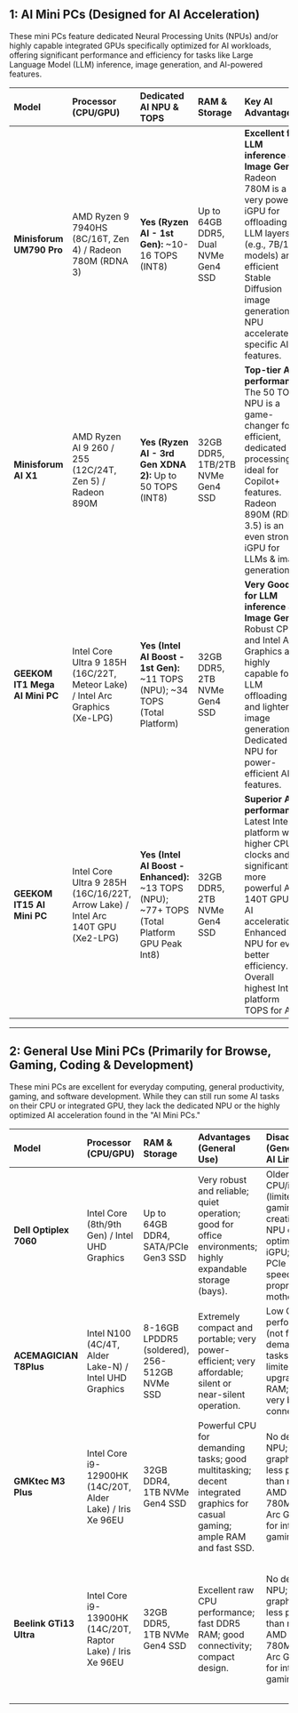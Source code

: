 ## 1: AI Mini PCs (Designed for AI Acceleration)

These mini PCs feature dedicated Neural Processing Units (NPUs) and/or highly capable integrated GPUs specifically optimized for AI workloads, offering significant performance and efficiency for tasks like Large Language Model (LLM) inference, image generation, and AI-powered features.

| Model                               | Processor (CPU/GPU)                                       | Dedicated AI NPU & TOPS                                                | RAM & Storage                           | Key AI Advantages                                                                                                                                                                                                                                                                                                                        | General Advantages (Beyond AI)                                                          | Disadvantages                                                                                                                                                              | Best For                                                                                                                                                                                                                                                                                                                                                                                      |
| :---------------------------------- | :-------------------------------------------------------- | :--------------------------------------------------------------------- | :-------------------------------------- | :--------------------------------------------------------------------------------------------------------------------------------------------------------------------------------------------------------------------------------------------------------------------------------------------------------------------------------------- | :-------------------------------------------------------------------------------------- | :------------------------------------------------------------------------------------------------------------------------------------------------------------------------- | :----------------------------------------------------------------------------------------------------------------------------------------------------------------------------------------------------------------------------------------------------------------------------------------------------------------------------------------------------------------------------------- |
| **Minisforum UM790 Pro** | AMD Ryzen 9 7940HS (8C/16T, Zen 4) / Radeon 780M (RDNA 3) | **Yes (Ryzen AI - 1st Gen):** ~10-16 TOPS (INT8)                      | Up to 64GB DDR5, Dual NVMe Gen4 SSD     | **Excellent for LLM inference & Image Gen:** Radeon 780M is a very powerful iGPU for offloading LLM layers (e.g., 7B/13B models) and efficient Stable Diffusion image generation. NPU accelerates specific AI features.                                                                                                                   | Very high raw CPU/iGPU performance for gaming & content creation; good port selection; usually good cooling.                                       | NPU is 1st gen, not as powerful as 3rd gen AMD or Intel's latest.                                                                                          | AI enthusiasts, developers experimenting with local LLMs and image generation; users needing a powerful all-rounder that excels in graphics-intensive tasks and can run most AI workloads.                                                                                                                                                         |
| **Minisforum AI X1** | AMD Ryzen AI 9 260 / 255 (12C/24T, Zen 5) / Radeon 890M   | **Yes (Ryzen AI - 3rd Gen XDNA 2):** Up to 50 TOPS (INT8)              | 32GB DDR5, 1TB/2TB NVMe Gen4 SSD        | **Top-tier AI performance:** The 50 TOPS NPU is a game-changer for efficient, dedicated AI processing, ideal for Copilot+ features. Radeon 890M (RDNA 3.5) is an even stronger iGPU for LLMs & image generation.                                                                                                                         | Extremely compact; very powerful latest-gen CPU/iGPU; OCuLink port for external GPU; WiFi 7.                                                           | Newer platform may have initial driver maturity considerations; OCuLink eGPU enclosure may be extra cost.                                                | AI researchers & developers pushing the boundaries of local AI; users wanting the most advanced "AI PC" features; professionals requiring high-performance, efficient AI acceleration for demanding tasks.                                                                                                                                                                                           |
| **GEEKOM IT1 Mega AI Mini PC** | Intel Core Ultra 9 185H (16C/22T, Meteor Lake) / Intel Arc Graphics (Xe-LPG) | **Yes (Intel AI Boost - 1st Gen):** ~11 TOPS (NPU); ~34 TOPS (Total Platform) | 32GB DDR5, 2TB NVMe Gen4 SSD            | **Very Good for LLM inference & Image Gen:** Robust CPU, and Intel Arc Graphics are highly capable for LLM offloading and lighter image generation. Dedicated NPU for power-efficient AI features.                                                                                                                                 | Excellent all-around performance for productivity, coding, and light gaming; good connectivity (WiFi 7).                                           | NPU and iGPU are Intel's 1st gen for this class, slightly less powerful than latest AMD.                                                                    | AI hobbyists and casual users; excellent for general productivity with integrated AI features; users who prefer Intel's software ecosystem (OpenVINO); reliable all-rounder for AI and daily tasks.                                                                                                                                                      |
| **GEEKOM IT15 AI Mini PC** | Intel Core Ultra 9 285H (16C/16/22T, Arrow Lake) / Intel Arc 140T GPU (Xe2-LPG) | **Yes (Intel AI Boost - Enhanced):** ~13 TOPS (NPU); ~77+ TOPS (Total Platform GPU Peak Int8) | 32GB DDR5, 2TB NVMe Gen4 SSD            | **Superior AI performance:** Latest Intel platform with higher CPU clocks and significantly more powerful Arc 140T GPU for AI acceleration. Enhanced NPU for even better efficiency. Overall highest Intel platform TOPS for AI.                                                                                                         | Cutting-edge CPU/iGPU performance; WiFi 7; potentially better thermal management; premium build quality.                                              | Higher price point; "15th Gen" branding might be confusing (Arrow Lake is technically next gen, not 15th, but Intel's marketing is evolving).           | Early adopters and enthusiasts who want the absolute latest Intel technology for AI and general computing; professionals requiring top-tier performance for AI development and demanding content creation.                                                                                                                                                                                              |

---

## 2: General Use Mini PCs (Primarily for Browse, Gaming, Coding & Development)

These mini PCs are excellent for everyday computing, general productivity, gaming, and software development. While they can still run some AI tasks on their CPU or integrated GPU, they lack the dedicated NPU or the highly optimized AI acceleration found in the "AI Mini PCs."

| Model                     | Processor (CPU/GPU)                                     | RAM & Storage                               | Advantages (General Use)                                                                  | Disadvantages (General Use / AI Limitations)                                                                     | Best For                                                                                                                                                                                              |
| :------------------------ | :------------------------------------------------------ | :------------------------------------------ | :---------------------------------------------------------------------------------------- | :--------------------------------------------------------------------------------------------------------------- | :---------------------------------------------------------------------------------------------------------------------------------------------------------------------- |
| **Dell Optiplex 7060** | Intel Core (8th/9th Gen) / Intel UHD Graphics           | Up to 64GB DDR4, SATA/PCIe Gen3 SSD         | Very robust and reliable; quiet operation; good for office environments; highly expandable storage (bays). | Older CPU/iGPU (limited gaming/content creation); no NPU or AI-optimized iGPU; limited to PCIe Gen3 SSD speeds; proprietary motherboard. | Standard office tasks, web Browse, email, light multitasking, home server (NAS), basic media consumption. Not recommended for modern gaming or serious AI workloads. |
| **ACEMAGICIAN T8Plus** | Intel N100 (4C/4T, Alder Lake-N) / Intel UHD Graphics   | 8-16GB LPDDR5 (soldered), 256-512GB NVMe SSD | Extremely compact and portable; very power-efficient; very affordable; silent or near-silent operation. | Low CPU/iGPU performance (not for demanding tasks); often limited, non-upgradeable RAM; no NPU; very basic connectivity. | Basic Browse, media playback (4K), digital signage, thin client, ultra-low power home server (e.g., Pi-hole). Only for very light, non-demanding daily computing.    |
| **GMKtec M3 Plus** | Intel Core i9-12900HK (14C/20T, Alder Lake) / Iris Xe 96EU | 32GB DDR4, 1TB NVMe Gen4 SSD                | Powerful CPU for demanding tasks; good multitasking; decent integrated graphics for casual gaming; ample RAM and fast SSD. | No dedicated NPU; Iris Xe graphics are less powerful than modern AMD Radeon 780M or Intel Arc Graphics for intense gaming/AI. | General productivity, software development/coding, moderate multitasking, content consumption, light gaming (older titles or lower settings). Can run LLMs on CPU/iGPU but not as efficiently as AI PCs. |
| **Beelink GTi13 Ultra** | Intel Core i9-13900HK (14C/20T, Raptor Lake) / Iris Xe 96EU | 32GB DDR5, 1TB NVMe Gen4 SSD                | Excellent raw CPU performance; fast DDR5 RAM; good connectivity; compact design.                                         | No dedicated NPU; Iris Xe graphics are less powerful than modern AMD Radeon 780M or Intel Arc Graphics for intense gaming/AI.                                      | High-performance general computing, software development (compiling, running VMs), moderate gaming, multimedia editing, power users who need strong CPU performance. Can run LLMs on CPU/iGPU but lacks NPU efficiency. |
